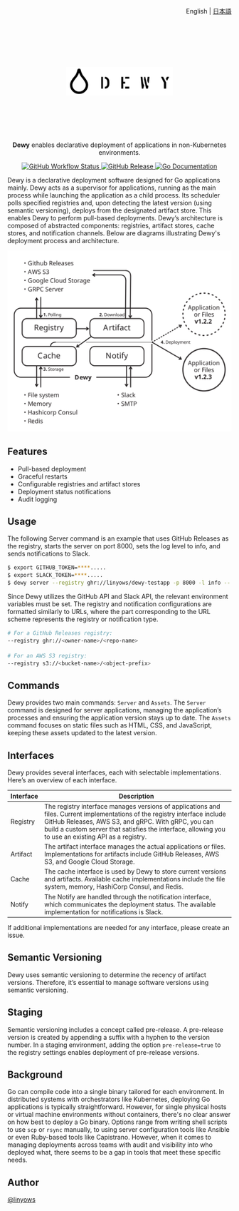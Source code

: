 <p align="right">English | <a href="https://github.com/linyows/dewy/blob/main/README.ja.md">日本語</a></p>

<p align="center">
  <a href="https://dewy.linyo.ws">
    <br><br><br><br><br><br>
    <picture>
      <source media="(prefers-color-scheme: dark)" srcset="https://github.com/linyows/dewy/blob/main/misc/dewy-dark-bg.svg?raw=true">
      <img alt="Dewy" src="https://github.com/linyows/dewy/blob/main/misc/dewy.svg?raw=true" width="240">
    </picture>
    <br><br><br><br><br><br>
  </a>
</p>

<p align="center">
  <strong>Dewy</strong> enables declarative deployment of applications in non-Kubernetes environments.
</p>

<p align="center">
  <a href="https://github.com/linyows/dewy/actions/workflows/build.yml">
    <img alt="GitHub Workflow Status" src="https://img.shields.io/github/actions/workflow/status/linyows/dewy/build.yml?branch=main&style=for-the-badge&labelColor=000000">
  </a>
  <a href="https://github.com/linyows/dewy/releases">
    <img src="http://img.shields.io/github/release/linyows/dewy.svg?style=for-the-badge&labelColor=000000" alt="GitHub Release">
  </a>
  <a href="http://godoc.org/github.com/linyows/dewy">
    <img src="http://img.shields.io/badge/go-documentation-blue.svg?style=for-the-badge&labelColor=000000" alt="Go Documentation">
  </a>
</p>

Dewy is a declarative deployment software designed for Go applications mainly. Dewy acts as a supervisor for applications, running as the main process while launching the application as a child process. Its scheduler polls specified registries and, upon detecting the latest version (using semantic versioning), deploys from the designated artifact store. This enables Dewy to perform pull-based deployments. Dewy’s architecture is composed of abstracted components: registries, artifact stores, cache stores, and notification channels. Below are diagrams illustrating Dewy's deployment process and architecture.

<p align="center">
  <img alt="Dewy Architecture" src="https://github.com/linyows/dewy/blob/main/misc/dewy-architecture.svg?raw=true" width="640"/>
</p>

Features
--

- Pull-based deployment
- Graceful restarts
- Configurable registries and artifact stores
- Deployment status notifications
- Audit logging

Usage
--

The following Server command is an example that uses GitHub Releases as the registry, starts the server on port 8000, sets the log level to info, and sends notifications to Slack.

```sh
$ export GITHUB_TOKEN=****.....
$ export SLACK_TOKEN=****.....
$ dewy server --registry ghr://linyows/dewy-testapp -p 8000 -l info -- /opt/dewy/current/testapp
```

Since Dewy utilizes the GitHub API and Slack API, the relevant environment variables must be set. The registry and notification configurations are formatted similarly to URLs, where the part corresponding to the URL scheme represents the registry or notification type.

```sh
# For a GitHub Releases registry:
--registry ghr://<owner-name>/<repo-name>

# For an AWS S3 registry:
--registry s3://<bucket-name>/<object-prefix>
```

Commands
--

Dewy provides two main commands: `Server` and `Assets`. The `Server` command is designed for server applications, managing the application’s processes and ensuring the application version stays up to date. The `Assets` command focuses on static files such as HTML, CSS, and JavaScript, keeping these assets updated to the latest version.

Interfaces
--

Dewy provides several interfaces, each with selectable implementations. Here’s an overview of each interface.

Interface | Description
---       | ---
Registry  | The registry interface manages versions of applications and files. Current implementations of the registry interface include GitHub Releases, AWS S3, and gRPC. With gRPC, you can build a custom server that satisfies the interface, allowing you to use an existing API as a registry.
Artifact  | The artifact interface manages the actual applications or files. Implementations for artifacts include GitHub Releases, AWS S3, and Google Cloud Storage.
Cache     | The cache interface is used by Dewy to store current versions and artifacts. Available cache implementations include the file system, memory, HashiCorp Consul, and Redis.
Notify    | The Notify are handled through the notification interface, which communicates the deployment status. The available implementation for notifications is Slack.

If additional implementations are needed for any interface, please create an issue.

Semantic Versioning
--

Dewy uses semantic versioning to determine the recency of artifact versions. Therefore, it’s essential to manage software versions using semantic versioning.

Staging
--

Semantic versioning includes a concept called pre-release. A pre-release version is created by appending a suffix with a hyphen to the version number. In a staging environment, adding the option `pre-release=true` to the registry settings enables deployment of pre-release versions.

Background
--

Go can compile code into a single binary tailored for each environment. In distributed systems with orchestrators like Kubernetes, deploying Go applications is typically straightforward. However, for single physical hosts or virtual machine environments without containers, there's no clear answer on how best to deploy a Go binary. Options range from writing shell scripts to use `scp` or `rsync` manually, to using server configuration tools like Ansible or even Ruby-based tools like Capistrano. However, when it comes to managing deployments across teams with audit and visibility into who deployed what, there seems to be a gap in tools that meet these specific needs.

Author
--

[@linyows](https://github.com/linyows)
